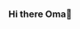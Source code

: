 ### Hi there Oma👋

<!--
**Oma03/Oma03** is a ✨ _special_ ✨ repository because its `README.md` (this file) appears on your GitHub profile.

Here are some ideas to get you started:

- 🔭 I’m currently working on ...
- 🌱 I’m currently learning python
- 👯 I’m looking to collaborate on ...
- 🤔 I’m looking for help with ...
- 💬 Ask me about ...
- 📫 How to reach me: zimnnachioma@gmail.com
- 😄 Pronouns: ...
- ⚡ Fun fact: ...
-->
